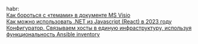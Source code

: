 habr:  
[Как бороться с «темами» в документе MS Visio](https://habr.com/ru/articles/697172/)  
[Как можно использовать .NET из Javascript (React) в 2023 году](https://habr.com/ru/articles/770058/)  
[Конфигуратор. Связываем хосты в единую инфраструктуру, используя функциональность Ansible inventory](https://habr.com/ru/companies/pt/articles/884526/)
